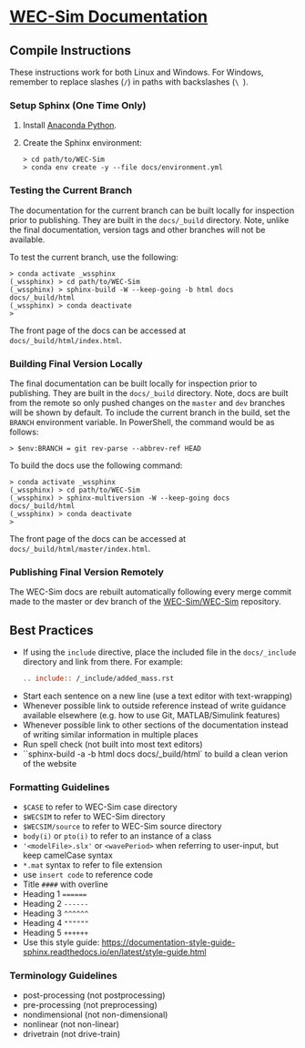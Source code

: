 # [WEC-Sim Documentation](http://wec-sim.github.io/WEC-Sim)

## Compile Instructions

These instructions work for both Linux and Windows. For Windows, remember to
replace slashes (`/`) in paths with backslashes (`\ `).

### Setup Sphinx (One Time Only)

1. Install [Anaconda Python](https://www.anaconda.com/distribution/).

2. Create the Sphinx environment:
   
   ```
   > cd path/to/WEC-Sim
   > conda env create -y --file docs/environment.yml
   ```

### Testing the Current Branch

The documentation for the current branch can be built locally for inspection 
prior to publishing. They are built in the `docs/_build` directory. Note, 
unlike the final documentation, version tags and other branches will not be 
available. 

To test the current branch, use the following:

```
> conda activate _wssphinx
(_wssphinx) > cd path/to/WEC-Sim
(_wssphinx) > sphinx-build -W --keep-going -b html docs docs/_build/html
(_wssphinx) > conda deactivate
>
```
The front page of the docs can be accessed at 
`docs/_build/html/index.html`. 

### Building Final Version Locally

The final documentation can be built locally for inspection prior to 
publishing. They are built in the `docs/_build` directory. Note, docs are 
built from the remote so only pushed changes on the `master` and `dev` 
branches will be shown by default. To include the current branch in the build, 
set the `BRANCH` environment variable. In PowerShell, the command would be as 
follows:

```
> $env:BRANCH = git rev-parse --abbrev-ref HEAD
```

To build the docs use the following command:

```
> conda activate _wssphinx
(_wssphinx) > cd path/to/WEC-Sim
(_wssphinx) > sphinx-multiversion -W --keep-going docs docs/_build/html
(_wssphinx) > conda deactivate
>
```

The front page of the docs can be accessed at 
`docs/_build/html/master/index.html`. 

### Publishing Final Version Remotely

The WEC-Sim docs are rebuilt automatically following every merge commit made 
to the master or dev branch of the [WEC-Sim/WEC-Sim](
https://github.com/WEC-Sim/WEC-Sim) repository.


## Best Practices
  - If using the `include` directive, place the included file in the `docs/_include` directory and link from there. For example:
      ```rst
      .. include:: /_include/added_mass.rst
      ```
  - Start each sentence on a new line (use a text editor with text-wrapping)
  - Whenever possible link to outside reference instead of write guidance available elsewhere (e.g. how to use Git, MATLAB/Simulink features)
  - Whenever possible link to other sections of the documentation instead of writing similar information in multiple places
  - Run spell check (not built into most text editors)
  - ``sphinx-build -a -b html docs docs/_build/html` to build a clean verion of the website

### Formatting Guidelines
  - `$CASE` to refer to WEC-Sim case directory
  - `$WECSIM` to refer to WEC-Sim directory
  - `$WECSIM/source` to refer to WEC-Sim source directory
  - `body(i)` or `pto(i)` to refer to an instance of a class
  - `'<modelFile>.slx'` or `<wavePeriod>` when referring to user-input, but keep camelCase syntax
  - `*.mat` syntax to refer to file extension
  - use ``insert code`` to reference code
  - Title `####` with overline
  - Heading 1 `======`
  - Heading 2 `------`
  - Heading 3 `^^^^^^`
  - Heading 4 `""""""`
  - Heading 5 `++++++`
  - Use this style guide: https://documentation-style-guide-sphinx.readthedocs.io/en/latest/style-guide.html

### Terminology Guidelines
  - post-processing (not postprocessing)
  - pre-processing (not preprocessing)  
  - nondimensional (not non-dimensional)
  - nonlinear (not non-linear)
  - drivetrain (not drive-train)